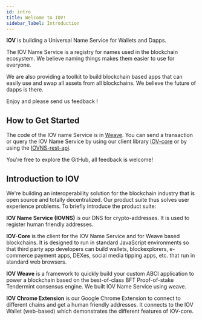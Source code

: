 ```yaml
---
id: intro
title: Welcome to IOV! 
sidebar_label: Introduction 
---
```


**IOV** is building a Universal Name Service for Wallets and Dapps.

The IOV Name Service is a registry for names used in the blockchain ecosystem. We believe naming things makes them easier to use for everyone.

We are also providing a toolkit to build blockchain based apps that can easily use and swap all assets from all blockchains. We believe the future of dapps is there.

Enjoy and please send us feedback !

## How to Get Started

The code of the IOV name Service is in [Weave](https://github.com/iov-one/weave "Weave Repository"). You can send a transaction or query the IOV Name Service by using our client library [IOV-core](https://github.com/iov-one/iov-core) or by using the [IOVNS-rest-api](https://github.com/iov-one/iovns-rest-api "IOVNS-rest-api Repository").

You're free to explore the GitHub, all feedback is welcome!

## Introduction to IOV

We're building an interoperability solution for the blockchain industry that is open source and totally decentralized. Our product suite thus solves user experience problems. To briefly introduce the product suite:

**IOV Name Service (IOVNS)** is our DNS for crypto-addresses. It is used to register human friendly addresses.

**IOV-Core** is the client for the IOV Name Service and for Weave based blockchains. It is designed to run in standard JavaScript environments so that third party app developers can build wallets, blockexplorers, e-commerce payment apps, DEXes, social media tipping apps, etc. that run in standard web browsers.

**IOV Weave** is a framework to quickly build your custom ABCI application to power a blockchain based on the best-of-class BFT Proof-of-stake Tendermint consensus engine. We built IOV Name Service using weave.

**IOV Chrome Extension** is our Google Chrome Extension to connect to different chains and get a human friendly addresses. It connects to the IOV Wallet (web-based) which demonstrates the different features of IOV-core.


